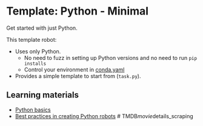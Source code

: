 # Template: Python - Minimal

Get started with just Python.

This template robot:

- Uses only Python.
  - No need to fuzz in setting up Python versions and no need to run `pip installs`
  - Control your environment in [conda.yaml](https://github.com/robocorp/template-python/blob/master/conda.yaml)
- Provides a simple template to start from (`task.py`).

## Learning materials

- [Python basics](https://robocorp.com/docs/languages-and-frameworks/python)
- [Best practices in creating Python robots](https://robocorp.com/docs/development-guide/qa-and-best-practices/python-robots)
#   T M D B _ m o v i e _ d e t a i l s _ s c r a p i n g  
 